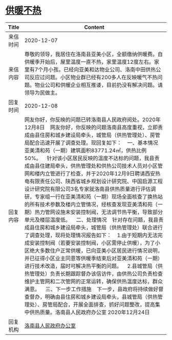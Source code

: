 # <a href="http://www.shangluo.gov.cn/zmhd/ldxxxx.jsp?urltype=leadermail.LeaderMailContentUrl&wbtreeid=1112&leadermailid=6683">供暖不热</a>
|Title|Content|
|:---:|---|
|来信时间|2020-12-07|
|来信内容|尊敬的领导，我居住在洛南县亚美小区，全额缴纳供暖费。自供暖季开始后，屋里温度一直不热，家里温度12度左右。家里有7个月小孩。已经向亚美和达物业公司、洛南中田供热公司反应过问题。小区物业群已经有200多人在反映暖气不热问题。物业公司和供暖企业相互推诿，目前扔没有解决问题。请领导为民做主。|
|回复时间|2020-12-08|
|回复内容|网友你好，你反映的问题已转洛南县人民政府阅处。2020年12月8日    网友你好，你反映的问题洛南县高度重视，立即责成由县住房和城乡建设局牵头，城管局（供热管理处）、房管局配合迅速开展了调查处理。现回复如下：    一、基本情况    亚美清和苑（一期）建筑面积83771.24㎡，供热比例50%。    针对该小区居民反映的温度不达标的问题，我县责成由县住建局牵头，供热管理处和供热公司技术人员对小区管网和楼内立管进行了检查，并于2020年12月9日聘请西安热电有限责任公司、陕西省城乡规划设计研究院、中国启源工程设计研究院有限公司3名专家就洛南县供热质量进行评估调研，专家组一行在亚美清和苑（一期）现场全面核查了换热站的所有技术参数及楼内立管情况，经核查发现亚美清和苑（一期）热力管网设施未安装控制阀，无法调节热平衡，导致部分单元及楼层温度低。    二、处理情况    针对存在问题，我县责成县住房和城乡建设局牵头，城管局（供热管理处）联合进行了调查处理，现将处理情况报告如下：    1.由于短期内无法完成安装控制阀（若要安装控制阀，小区需停止供暖），为了小区绝大多数住户正常供暖，已向亚美小区居民进行情况说明，并已征得小区业主同意等供暖季结束后对亚美清和苑（一期）进行技术改造，届时可解决热平衡的问题。    2.县城管局（供热管理处）负责长期跟踪督办该信访件，由供热公司负责检查维护主管网和二次管网的正常运转，确保供热温度达标，群众满意。    三、下一步工作措施    下一步，县政府将持续做好督查督办，明确由县住房和城乡建设局牵头，县城管局（供热管理处）、房管局配合，开展全面排查，抓好问题整改，提高集中供热质量。洛南县人民政府办公室 2020年12月24日|
|回复机构|<a href="../../categories/agencies/洛南县人民政府办公室.md">洛南县人民政府办公室</a>|
